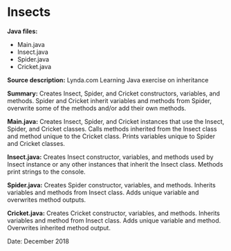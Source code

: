 # Insects

**Java files:** 
* Main.java
* Insect.java
* Spider.java
* Cricket.java

**Source description:** Lynda.com Learning Java exercise on inheritance

**Summary:** Creates Insect, Spider, and Cricket constructors, variables, and methods. Spider and Cricket inherit variables and methods from Spider, overwrite some of the methods and/or add their own methods.

**Main.java:** Creates Insect, Spider, and Cricket instances that use the Insect, Spider, and Cricket classes. Calls methods inherited from the Insect class and method unique to the Cricket class. Prints variables unique to Spider and Cricket classes.

**Insect.java:** Creates Insect constructor, variables, and methods used by Insect instance or any other instances that inherit the Insect class. Methods print strings to the console.

**Spider.java:** Creates Spider constructor, variables, and methods. Inherits variables and methods from Insect class. Adds unique variable and overwrites method outputs.

**Cricket.java:** Creates Cricket constructor, variables, and methods. Inherits variables and method from Insect class. Adds unique variable and method. Overwrites inherited method output.

Date: December 2018
